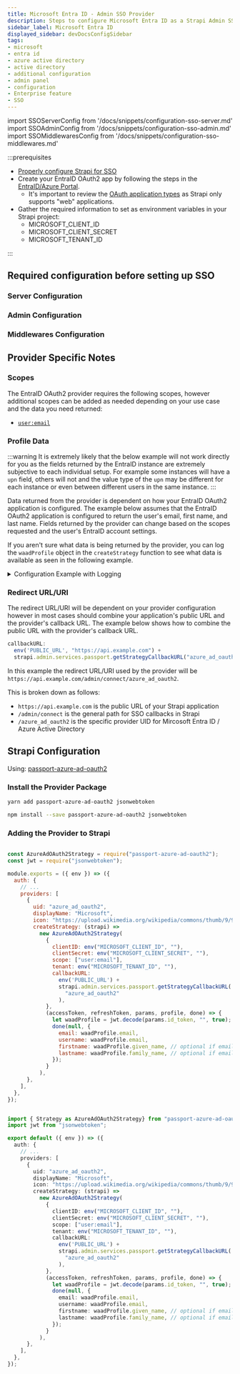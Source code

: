 ```yaml
---
title: Microsoft Entra ID - Admin SSO Provider
description: Steps to configure Microsoft Entra ID as a Strapi Admin SSO Provider
sidebar_label: Microsoft Entra ID
displayed_sidebar: devDocsConfigSidebar
tags:
- microsoft
- entra id
- azure active directory
- active directory
- additional configuration
- admin panel
- configuration
- Enterprise feature
- SSO 
---
```


import SSOServerConfig from '/docs/snippets/configuration-sso-server.md'
import SSOAdminConfig from '/docs/snippets/configuration-sso-admin.md'
import SSOMiddlewaresConfig from '/docs/snippets/configuration-sso-middlewares.md'

:::prerequisites

- [Properly configure Strapi for SSO](#required-configuration-before-setting-up-sso)
- Create your EntraID OAuth2 app by following the steps in the [EntraID/Azure Portal](https://learn.microsoft.com/en-us/entra/architecture/auth-oauth2).
  - It's important to review the [OAuth application types](https://learn.microsoft.com/en-us/entra/identity-platform/v2-app-types#web-apps) as Strapi only supports "web" applications.
- Gather the required information to set as environment variables in your Strapi project:
  - MICROSOFT_CLIENT_ID
  - MICROSOFT_CLIENT_SECRET
  - MICROSOFT_TENANT_ID

:::

## Required configuration before setting up SSO

### Server Configuration

<SSOServerConfig />

### Admin Configuration

<SSOAdminConfig />

### Middlewares Configuration

<SSOMiddlewaresConfig />

## Provider Specific Notes

### Scopes

The EntraID OAuth2 provider requires the following scopes, however additional scopes can be added as needed depending on your use case and the data you need returned:

- [`user:email`](https://learn.microsoft.com/en-us/entra/identity-platform/scopes-oidc#the-email-scope)

### Profile Data

:::warning
It is extremely likely that the below example will not work directly for you as the fields returned by the EntraID instance are extremely subjective to each individual setup. For example some instances will have a `upn` field, others will not and the value type of the `upn` may be different for each instance or even between different users in the same instance.
:::

Data returned from the provider is dependent on how your EntraID OAuth2 application is configured. The example below assumes that the EntraID OAuth2 application is configured to return the user's email, first name, and last name. Fields returned by the provider can change based on the scopes requested and the user's EntraID account settings.

If you aren't sure what data is being returned by the provider, you can log the `waadProfile` object in the `createStrategy` function to see what data is available as seen in the following example.

<details>
  <summary>Configuration Example with Logging</summary>

```js
(accessToken, refreshToken, params, profile, done) => {
  let waadProfile = jwt.decode(params.id_token, "", true);

  // See what is returned by the provider
  console.log(waadProfile);

  done(null, {
    email: waadProfile.email,
    username: waadProfile.email,
    firstname: waadProfile.given_name, // optional if email and username exist
    lastname: waadProfile.family_name, // optional if email and username exist
  });
}
```

</details>

### Redirect URL/URI

The redirect URL/URI will be dependent on your provider configuration however in most cases should combine your application's public URL and the provider's callback URL. The example below shows how to combine the public URL with the provider's callback URL.

```js
callbackURL:
  env('PUBLIC_URL', "https://api.example.com") +
  strapi.admin.services.passport.getStrategyCallbackURL("azure_ad_oauth2"),
```

In this example the redirect URL/URI used by the provider will be `https://api.example.com/admin/connect/azure_ad_oauth2`.

This is broken down as follows:

- `https://api.example.com` is the public URL of your Strapi application
- `/admin/connect` is the general path for SSO callbacks in Strapi
- `/azure_ad_oauth2` is the specific provider UID for Mircosoft Entra ID / Azure Active Directory

## Strapi Configuration

Using: [passport-azure-ad-oauth2](https://github.com/auth0/passport-azure-ad-oauth2#readme)

### Install the Provider Package

<Tabs groupId="yarn-npm">

<TabItem value="yarn" label="yarn">

```sh
yarn add passport-azure-ad-oauth2 jsonwebtoken
```

</TabItem>

<TabItem value="npm" label="npm">

```sh
npm install --save passport-azure-ad-oauth2 jsonwebtoken
```

</TabItem>

</Tabs>

### Adding the Provider to Strapi

<Tabs groupId="js-ts">

<TabItem value="javascript" label="JavaScript">

```js title="./config/admin.js"

const AzureAdOAuth2Strategy = require("passport-azure-ad-oauth2");
const jwt = require("jsonwebtoken");

module.exports = ({ env }) => ({
  auth: {
    // ...
    providers: [
      {
        uid: "azure_ad_oauth2",
        displayName: "Microsoft",
        icon: "https://upload.wikimedia.org/wikipedia/commons/thumb/9/96/Microsoft_logo_%282012%29.svg/320px-Microsoft_logo_%282012%29.svg.png",
        createStrategy: (strapi) =>
          new AzureAdOAuth2Strategy(
            {
              clientID: env("MICROSOFT_CLIENT_ID", ""),
              clientSecret: env("MICROSOFT_CLIENT_SECRET", ""),
              scope: ["user:email"],
              tenant: env("MICROSOFT_TENANT_ID", ""),
              callbackURL:
                env('PUBLIC_URL') +
                strapi.admin.services.passport.getStrategyCallbackURL(
                  "azure_ad_oauth2"
                ),
            },
            (accessToken, refreshToken, params, profile, done) => {
              let waadProfile = jwt.decode(params.id_token, "", true);
              done(null, {
                email: waadProfile.email,
                username: waadProfile.email,
                firstname: waadProfile.given_name, // optional if email and username exist
                lastname: waadProfile.family_name, // optional if email and username exist
              });
            }
          ),
      },
    ],
  },
});
```

</TabItem>

<TabItem value="typescript" label="TypeScript">

```ts title="./config/admin.ts"

import { Strategy as AzureAdOAuth2Strategy} from "passport-azure-ad-oauth2";
import jwt from "jsonwebtoken";

export default ({ env }) => ({
  auth: {
    // ...
    providers: [
      {
        uid: "azure_ad_oauth2",
        displayName: "Microsoft",
        icon: "https://upload.wikimedia.org/wikipedia/commons/thumb/9/96/Microsoft_logo_%282012%29.svg/320px-Microsoft_logo_%282012%29.svg.png",
        createStrategy: (strapi) =>
          new AzureAdOAuth2Strategy(
            {
              clientID: env("MICROSOFT_CLIENT_ID", ""),
              clientSecret: env("MICROSOFT_CLIENT_SECRET", ""),
              scope: ["user:email"],
              tenant: env("MICROSOFT_TENANT_ID", ""),
              callbackURL:
                env('PUBLIC_URL') +
                strapi.admin.services.passport.getStrategyCallbackURL(
                  "azure_ad_oauth2"
                ),
            },
            (accessToken, refreshToken, params, profile, done) => {
              let waadProfile = jwt.decode(params.id_token, "", true);
              done(null, {
                email: waadProfile.email,
                username: waadProfile.email,
                firstname: waadProfile.given_name, // optional if email and username exist
                lastname: waadProfile.family_name, // optional if email and username exist
              });
            }
          ),
      },
    ],
  },
});
```

</TabItem>

</Tabs>
